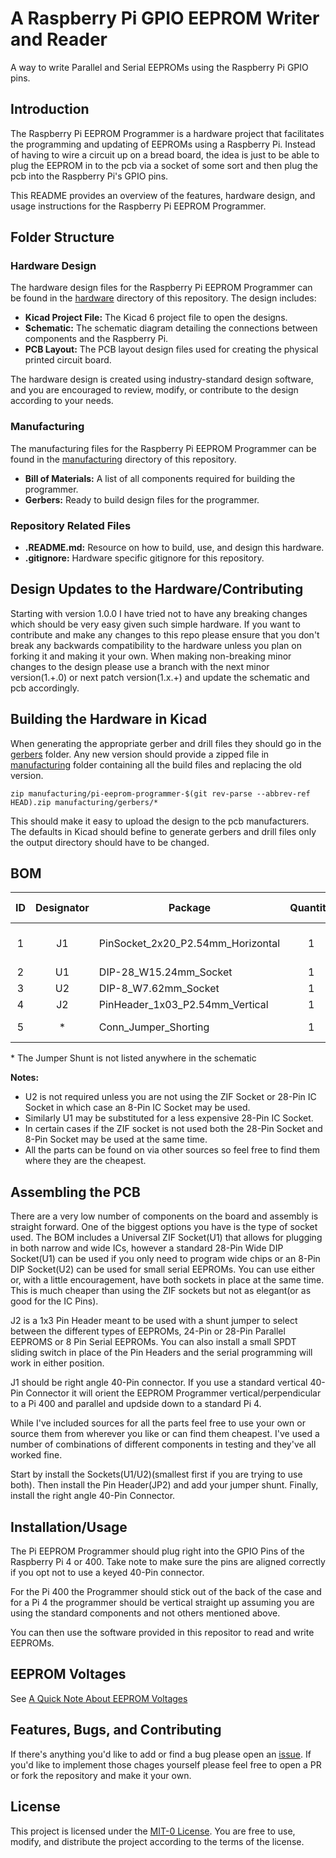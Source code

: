 # __A Raspberry Pi GPIO EEPROM Writer and Reader__ 

A way to write Parallel and Serial EEPROMs using the Raspberry Pi GPIO pins.

## __Introduction__
The Raspberry Pi EEPROM Programmer is a hardware project that facilitates the programming and updating of EEPROMs using a Raspberry Pi. Instead of having to wire a circuit up on a bread board, the idea is just to be able to plug the EEPROM in to the pcb via a socket of some sort and then plug the pcb into the Raspberry Pi's GPIO pins.

This README provides an overview of the features, hardware design, and usage instructions for the Raspberry Pi EEPROM Programmer.

## __Folder Structure__

### Hardware Design
The hardware design files for the Raspberry Pi EEPROM Programmer can be found in the [hardware](../hardware/design/) directory of this repository. The design includes:

- **Kicad Project File:** The Kicad 6 project file to open the designs.
- **Schematic:** The schematic diagram detailing the connections between components and the Raspberry Pi.
- **PCB Layout:** The PCB layout design files used for creating the physical printed circuit board.

The hardware design is created using industry-standard design software, and you are encouraged to review, modify, or contribute to the design according to your needs.

### Manufacturing
The manufacturing files for the Raspberry Pi EEPROM Programmer can be found in the [manufacturing](../hardware/manufacturing/) directory of this repository.

- **Bill of Materials:** A list of all components required for building the programmer.
- **Gerbers:** Ready to build design files for the programmer.

### Repository Related Files

- **.README.md:** Resource on how to build, use, and design this hardware.
- **.gitignore:** Hardware specific gitignore for this repository.

## __Design Updates to the Hardware/Contributing__
Starting with version 1.0.0 I have tried not to have any breaking changes which should be very easy given such simple hardware. 
If you want to contribute and make any changes to this repo please ensure that you don't break any backwards compatibility to the hardware unless you plan on forking it and making it your own. When making non-breaking minor changes to the design please use a branch with the next minor version(1.+.0) or next patch version(1.x.+) and update the schematic and pcb accordingly.

## __Building the Hardware in Kicad__
When generating the appropriate gerber and drill files they should go in the [gerbers](./manufacturing/gerbers/) folder. Any new version should provide a zipped file in [manufacturing](./manufacturing/) folder containing all the build files and replacing the old version. 
```
zip manufacturing/pi-eeprom-programmer-$(git rev-parse --abbrev-ref HEAD).zip manufacturing/gerbers/*
```
This should make it easy to upload the design to the pcb manufacturers. The defaults in Kicad should befine to generate gerbers and drill files only the output directory should have to be changed.

## __BOM__
| ID | Designator | Package                            | Quantity |         Designation         |       Part Number/Link      |
|:--:|:----------:|------------------------------------|:--------:|-----------------------------|:---------------------------:|
| 1  | J1         | PinSocket_2x20_P2.54mm_Horizontal  |    1     | Raspberry Pi GPIO Connector |  [SFH11-PBPC-D20-RA-BK](https://www.digikey.com/en/products/detail/sullins-connector-solutions/SFH11-PBPC-D20-RA-BK/1990101)  |
| 2  | U1         | DIP-28_W15.24mm_Socket             |    1     | ZIF Socket                  |  [28-6554-11](https://www.digikey.com/en/products/detail/aries-electronics/28-6554-11/27594)                                  |
| 3  | U2         | DIP-8_W7.62mm_Socket               |    1     |                             |                                                                                                                               |
| 4  | J2         | PinHeader_1x03_P2.54mm_Vertical    |    1     | Conn_01x03                  |  [TS-103-G-A](https://www.digikey.com/en/products/detail/samtec-inc/TS-103-G-A/1105459)                                       |
| 5  | *          | Conn_Jumper_Shorting               |    1     | *                           |  [QPC02SXGN-RC](https://www.digikey.com/en/products/detail/sullins-connector-solutions/QPC02SXGN-RC/2618262)                                       |

\* The Jumper Shunt is not listed anywhere in the schematic

__Notes:__
* U2 is not required unless you are not using the ZIF Socket or 28-Pin IC Socket in which case an 8-Pin IC Socket may be used.
* Similarly U1 may be substituted for a less expensive 28-Pin IC Socket.
* In certain cases if the ZIF socket is not used both the 28-Pin Socket and 8-Pin Socket may be used at the same time.
* All the parts can be found on via other sources so feel free to find them where they are the cheapest.


## __Assembling the PCB__
There are a very low number of components on the board and assembly is straight forward. One of the biggest options you have is the type of socket used. The BOM includes a Universal ZIF Socket(U1) that allows for plugging in both narrow and wide ICs, however a standard 28-Pin Wide DIP Socket(U1) can be used if you only need to program wide chips or an 8-Pin DIP Socket(U2) can be used for small serial EEPROMs. You can use either or, with a little encouragement, have both sockets in place at the same time. This is much cheaper than using the ZIF sockets but not as elegant(or as good for the IC Pins). 

J2 is a 1x3 Pin Header meant to be used with a shunt jumper to select between the different types of EEPROMs, 24-Pin or 28-Pin Parallel EEPROMS or 8 Pin Serial EEPROMs. You can also install a small SPDT sliding switch in place of the Pin Headers and the serial programming will work in either position.

J1 should be right angle 40-Pin connector. If you use a standard vertical 40-Pin Connector it will orient the EEPROM Programmer vertical/perpendicular to a Pi 400 and parallel and updside down to a standard Pi 4.

While I've included sources for all the parts feel free to use your own or source them from wherever you like or can find them cheapest. I've used a number of combinations of different components in testing and they've all worked fine.

Start by install the Sockets(U1/U2)(smallest first if you are trying to use both). Then install the Pin Header(JP2) and add your jumper shunt. Finally, install the right angle 40-Pin Connector.

## __Installation/Usage__
The Pi EEPROM Programmer should plug right into the GPIO Pins of the Raspberry Pi 4 or 400. Take note to make sure the pins are aligned correctly if you opt not to use a keyed 40-Pin connector.

For the Pi 400 the Programmer should stick out of the back of the case and for a Pi 4 the programmer should be vertical straight up assuming you are using the standard components and not others mentioned above.

You can then use the software provided in this repositor to read and write EEPROMs.

## __EEPROM Voltages__
See [A Quick Note About EEPROM Voltages](../README.md#a-quick-note-about-eeprom-voltages)

## __Features, Bugs, and Contributing__
If there's anything you'd like to add or find a bug please open an [issue](https://github.com/andrewteall/pi-eeprom-programmer/issues). If you'd like to implement those chages yourself please feel free to open a PR or fork the repository and make it your own.


## __License__
This project is licensed under the [MIT-0 License](../LICENSE). You are free to use, modify, and distribute the project according to the terms of the license.
